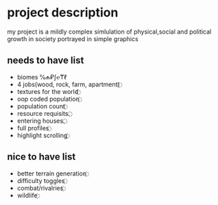 # project description

my project is a mildly complex simlulation of physical,social and political growth in society portrayed in simple graphics

## needs to have list
- biomes ℅₼₽∫℮₸ℓ
- 4 jobs(wood, rock, farm, apartment) ҉
- textures for the world ҉
- oop coded population ҉
- population count ҉
- resource requisits. ҉
- entering houses. ҉
- full profiles ҉
- highlight scrolling ҉
## nice to have list
- better terrain generation ҉
- difficulty toggles ҉
- combat/rivalries ҉
- wildlife ҉
